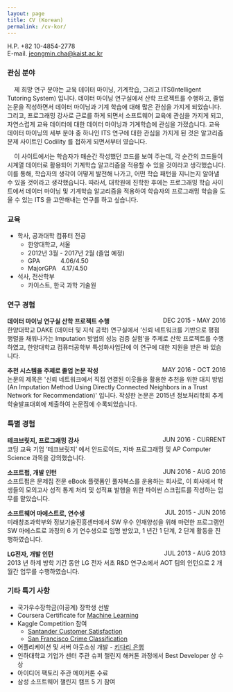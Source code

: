 ```yaml
---
layout: page
title: CV (Korean)
permalink: /cv-kor/
---
```

H.P. +82 10-4854-2778  
E-mail. jeongmin.cha@kaist.ac.kr

### 관심 분야
&nbsp;&nbsp;&nbsp;&nbsp;제  희망  연구  분야는  교육  데이터  마이닝,  기계학습,  그리고  ITS(Intelligent  Tutoring  System)  입니다.  데이터  마이닝  연구실에서  산학  프로젝트를  수행하고,  졸업  논문을  작성하면서  데이터  마이닝과  기계  학습에  대해  많은  관심을  가지게  되었습니다.  그리고,  프로그래밍  강사로  근로를  하게  되면서  소프트웨어  교육에  관심을  가지게  되고,  자연스럽게  교육  데이터에  대한  데이터  마이닝과  기계학습에  관심을  가졌습니다.    교육  데이터  마이닝의  세부  분야  중  하나인  ITS  연구에  대한  관심을  가지게  된  것은  알고리즘  문제  사이트인  Codility 를  접하게  되면서부터  였습니다.  

&nbsp;&nbsp;&nbsp;&nbsp;이  사이트에서는  학습자가  매순간  작성했던  코드를  보여  주는데,  각  순간의  코드들이  시계열  데이터로  활용되어  기계학습  알고리즘을  적용할  수  있을  것이라고  생각했습니다.  이를  통해,  학습자의  생각이  어떻게  발전해  나가고,  어떤  학습  패턴을  지니는지  알아낼  수  있을  것이라고  생각했습니다.  따라서,  대학원에  진학한  후에는  프로그래밍  학습  사이트에서  데이터  마이닝  및  기계학습  알고리즘을  적용하여  학습자의  프로그래밍  학습을  도울  수  있는  ITS 을  고안해내는  연구를  하고  싶습니다. 

### 교육
- 학사, 공과대학 컴퓨터 전공
    - 한양대학교, 서울
    - 2012년 3월 - 2017년 2월 (졸업 예정)
    - GPA&nbsp;&nbsp;&nbsp;&nbsp;&nbsp;&nbsp;&nbsp;&nbsp;&nbsp;&nbsp;&nbsp;&nbsp;4.06/4.50
    - MajorGPA&nbsp;&nbsp;&nbsp;4.17/4.50
- 석사, 전산학부
    - 카이스트, 한국 과학 기술원


### 연구 경험
**데이터 마이닝 연구실 산학 프로젝트 수행** <span style="float:right;">DEC 2015 - MAY 2016</span>  
한양대학교  DAKE  (데이터  및  지식  공학)  연구실에서  ‘신뢰  네트워크를  기반으로  평점  행렬을  채워나가는  Imputation  방법의  성능  검증  실험’을  주제로  산학  프로젝트를  수행하였고,  한양대학교  컴퓨터공학부  특성화사업단에  이  연구에  대한  지원을  받은  바  있습니다.   

**추천 시스템을 주제로 졸업 논문 작성** <span style="float:right;">MAY 2016 - OCT 2016</span>  
논문의  제목은  '신뢰  네트워크에서  직접  연결된  이웃들을  활용한  추천을  위한  대치  방법  (An  Imputation  Method Using Directly Connected Neighbors in a Trust Network for Recommendation)'  입니다.  작성한  논문은  2015년  정보처리학회  추계학술발표대회에  제출하여  논문집에  수록되었습니다.   


### 특별 경험
**테크브릿지, 프로그래밍 강사** <span style="float:right;">JUN 2016 - CURRENT</span>  
코딩  교육  기업  ‘테크브릿지’  에서  안드로이드,  자바  프로그래밍  및  AP  Computer  Science  과목을  강의했습니다.   

**소프트펍, 개발 인턴** <span style="float:right;">JUN 2016 - AUG 2016</span>  
소프트펍은  문제집  전문  eBook 플랫폼인  풀자북스를  운용하는  회사로,  이  회사에서  학생들의  모의고사  성적  통계  처리  및  성적표  발행을  위한  파이썬  스크립트를  작성하는  업무를  맡았습니다.   

**소프트웨어 마에스트로, 연수생** <span style="float:right;">JUL 2015 - JUN 2016</span>  
미래창조과학부와  정보기술진흥센터에서  SW  우수  인재양성을  위해  마련한  프로그램인  SW  마에스트로  과정의  6 기  연수생으로  임명  받았고, 1 년간  1 단계, 2 단계  활동을  진행하였습니다.   

**LG전자, 개발 인턴** <span style="float:right;">JUL 2013 - AUG 2013</span>  
2013 년  하계  방학  기간  동안  LG 전자  서초  R&D  연구소에서  AOT 팀의  인턴으로  2 개월간  업무를  수행하였습니다.   


### 기타 특기 사항
- 국가우수장학금(이공계) 장학생 선발    
- Coursera Certificate for [Machine Learning](https://www.coursera.org/learn/machine-learning/home)  
- Kaggle Competition  참여 
    - [Santander Customer Satisfaction](https://www.kaggle.com/c/santander-customer-satisfaction) 
    - [San Francisco Crime Classification](https://www.kaggle.com/c/sf-crime)
- 어플리케이션  및  서버  아웃소싱  개발  - [키다리 은행](https://www.facebook.com/kidaribank)  
- 인하대학교  기업가  센터  주관  슈퍼  챌린지  해커톤  과정에서  Best Developer  상  수상  
- 아이디어  팩토리  주관  메이커톤  수료   
- 삼성  소프트웨어  챌린지  캠프  5 기  참여   
